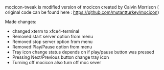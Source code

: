 mocicon-tweak is modified version of mocicon created by Calvin Morrison ( original code can be found here : https://github.com/mutantturkey/mocicon)

Made changes:
- changed xterm to xfce4-terminal
- Removed start server option from menu
- Removed stop server option from menu
- Removed Play/Pause option from menu
- Tray icon change status depends on if play/pause button was pressed
- Pressing Next/Previous button change tray icon
- Turning off mocicon also turn off moc sever
